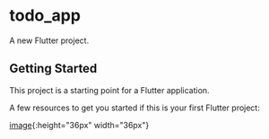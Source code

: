 # todo_app

A new Flutter project.

## Getting Started

This project is a starting point for a Flutter application.

A few resources to get you started if this is your first Flutter project:

[image]([url](https://github.com/ashikmoinul/todo_app/blob/069f14153cf7f431a57367c187dddcbed4f995ac/ToDo%20app.png)){:height="36px" width="36px"}
